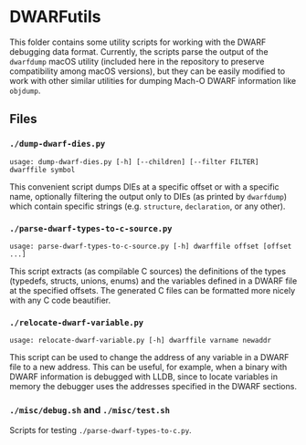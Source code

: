# DWARFutils

This folder contains some utility scripts for working with the DWARF debugging data format. Currently, the scripts parse the output of the `dwarfdump` macOS utility (included here in the repository to preserve compatibility among macOS versions), but they can be easily modified to work with other similar utilities for dumping Mach-O DWARF information like `objdump`.

## Files

### `./dump-dwarf-dies.py`

    usage: dump-dwarf-dies.py [-h] [--children] [--filter FILTER] dwarffile symbol

This convenient script dumps DIEs at a specific offset or with a specific name, optionally filtering the output only to DIEs (as printed by `dwarfdump`) which contain specific strings (e.g. `structure`, `declaration`, or any other).

### `./parse-dwarf-types-to-c-source.py`

    usage: parse-dwarf-types-to-c-source.py [-h] dwarffile offset [offset ...]

This script extracts (as compilable C sources) the definitions of the types (typedefs, structs, unions, enums) and the variables defined in a DWARF file at the specified offsets. The generated C files can be formatted more nicely with any C code beautifier.

### `./relocate-dwarf-variable.py`

    usage: relocate-dwarf-variable.py [-h] dwarffile varname newaddr

This script can be used to change the address of any variable in a DWARF file to a new address. This can be useful, for example, when a binary with DWARF information is debugged with LLDB, since to locate variables in memory the debugger uses the addresses specified in the DWARF sections.

### `./misc/debug.sh` and `./misc/test.sh`

Scripts for testing `./parse-dwarf-types-to-c.py`.
